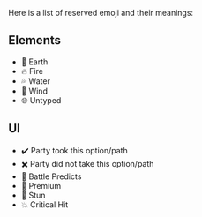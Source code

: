 Here is a list of reserved emoji and their meanings:

## Elements
* 🌿 Earth
* 🔥 Fire
* 💦 Water
* 💨 Wind
* 🌐 Untyped

## UI
* ✔️ Party took this option/path
* ✖️ Party did not take this option/path
* 🔮 Battle Predicts
* 💎 Premium
* 💫 Stun
* 💥 Critical Hit
